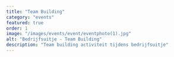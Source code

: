 ```yaml
---
title: "Team Building"
category: "events"
featured: true
order: 1
image: "/images/events/event/eventphoto(1).jpg"
alt: "Bedrijfsuitje - Team Building"
description: "Team building activiteit tijdens bedrijfsuitje"
---
```

